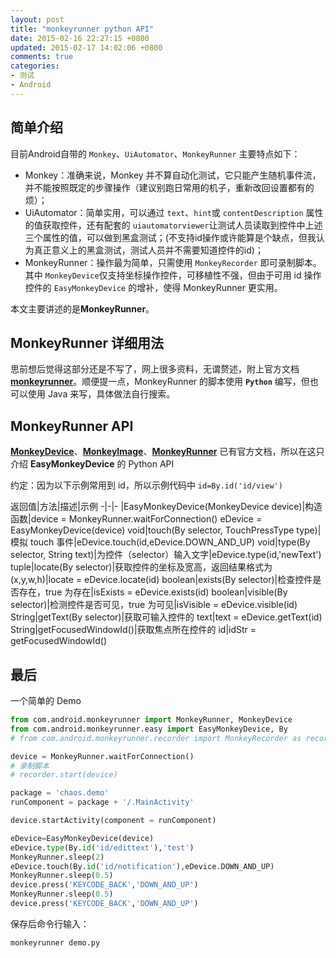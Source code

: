 ```yaml
---
layout: post
title: "monkeyrunner python API"
date: 2015-02-16 22:27:15 +0800
updated: 2015-02-17 14:02:06 +0800
comments: true
categories:
- 测试
- Android
---
```


## 简单介绍
目前Android自带的 `Monkey`、`UiAutomator`、`MonkeyRunner` 主要特点如下：

* Monkey：准确来说，Monkey 并不算自动化测试，它只能产生随机事件流，并不能按照既定的步骤操作（建议别跑日常用的机子，重新改回设置都有的烦）；<!-- more -->
* UiAutomator：简单实用，可以通过 `text`、`hint`或 `contentDescription` 属性的值获取控件，还有配套的 `uiautomatorviewer`让测试人员读取到控件中上述三个属性的值，可以做到黑盒测试；(不支持id操作或许能算是个缺点，但我认为真正意义上的黑盒测试，测试人员并不需要知道控件的id)；
* MonkeyRunner：操作最为简单，只需使用 `MonkeyRecorder` 即可录制脚本。其中 `MonkeyDevice`仅支持坐标操作控件，可移植性不强，但由于可用 id 操作控件的 `EasyMonkeyDevice` 的增补，使得 MonkeyRunner 更实用。

本文主要讲述的是**MonkeyRunner**。

## MonkeyRunner 详细用法
思前想后觉得这部分还是不写了，网上很多资料，无谓赘述，附上官方文档 [**monkeyrunner**](https://developer.android.com/tools/help/monkeyrunner_concepts.html)。顺便提一点，MonkeyRunner 的脚本使用 **`Python`** 编写，但也可以使用 Java 来写，具体做法自行搜索。

## MonkeyRunner API
[**MonkeyDevice**](https://developer.android.com/tools/help/MonkeyDevice.html)、[**MonkeyImage**](https://developer.android.com/tools/help/MonkeyImage.html)、[**MonkeyRunner**](https://developer.android.com/tools/help/MonkeyRunner.html) 已有官方文档，所以在这只介绍 **EasyMonkeyDevice** 的 Python API

约定：因为以下示例常用到 id，所以示例代码中 `id=By.id('id/view')`

返回值|方法|描述|示例
-|-|-
|EasyMonkeyDevice(MonkeyDevice device)|构造函数|device = MonkeyRunner.waitForConnection()  eDevice = EasyMonkeyDevice(device)
void|touch(By selector, TouchPressType type)|模拟 touch 事件|eDevice.touch(id,eDevice.DOWN_AND_UP)
void|type(By selector, String text)|为控件（selector）输入文字|eDevice.type(id,'newText')
tuple|locate(By selector)|获取控件的坐标及宽高，返回结果格式为(x,y,w,h)|locate = eDevice.locate(id)
boolean|exists(By selector)|检查控件是否存在，true 为存在|isExists = eDevice.exists(id)
boolean|visible(By selector)|检测控件是否可见，true 为可见|isVisible = eDevice.visible(id)
String|getText(By selector)|获取可输入控件的 text|text = eDevice.getText(id)
String|getFocusedWindowId()|获取焦点所在控件的 id|idStr = getFocusedWindowId()

## 最后
一个简单的 Demo

``` Python demo.py
from com.android.monkeyrunner import MonkeyRunner, MonkeyDevice
from com.android.monkeyrunner.easy import EasyMonkeyDevice, By
# from com.android.monkeyrunner.recorder import MonkeyRecorder as recorder

device = MonkeyRunner.waitForConnection()
# 录制脚本
# recorder.start(device)

package = 'chaos.demo'
runComponent = package + '/.MainActivity'

device.startActivity(component = runComponent)

eDevice=EasyMonkeyDevice(device)
eDevice.type(By.id('id/edittext'),'test')
MonkeyRunner.sleep(2)
eDevice.touch(By.id('id/notification'),eDevice.DOWN_AND_UP)
MonkeyRunner.sleep(0.5)
device.press('KEYCODE_BACK','DOWN_AND_UP')
MonkeyRunner.sleep(0.5)
device.press('KEYCODE_BACK','DOWN_AND_UP')
```

保存后命令行输入：

	monkeyrunner demo.py